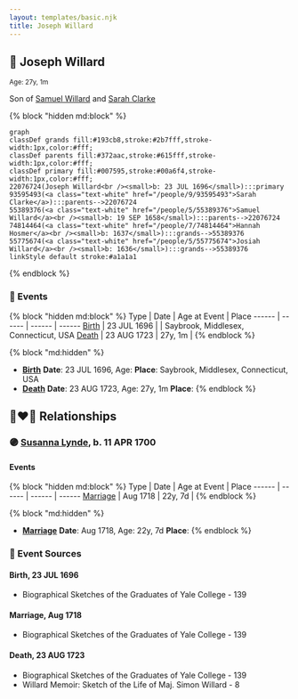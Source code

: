 ```yaml
---
layout: templates/basic.njk
title: Joseph Willard
---
```

## 🔵 Joseph Willard
<small>Age: 27y, 1m</small>

Son of [Samuel Willard](/people/5/55389376) and [Sarah Clarke](/people/9/93595493)

{% block "hidden md:block" %}
```mermaid
graph
classDef grands fill:#193cb8,stroke:#2b7fff,stroke-width:1px,color:#fff;
classDef parents fill:#372aac,stroke:#615fff,stroke-width:1px,color:#fff;
classDef primary fill:#007595,stroke:#00a6f4,stroke-width:1px,color:#fff;
22076724(Joseph Willard<br /><small>b: 23 JUL 1696</small>):::primary
93595493(<a class="text-white" href="/people/9/93595493">Sarah Clarke</a>):::parents-->22076724
55389376(<a class="text-white" href="/people/5/55389376">Samuel Willard</a><br /><small>b: 19 SEP 1658</small>):::parents-->22076724
74814464(<a class="text-white" href="/people/7/74814464">Hannah Hosmer</a><br /><small>b: 1637</small>):::grands-->55389376
55775674(<a class="text-white" href="/people/5/55775674">Josiah Willard</a><br /><small>b: 1636</small>):::grands-->55389376
linkStyle default stroke:#a1a1a1
```
{% endblock %}

### 📆 Events

{% block "hidden md:block" %}
Type | Date | Age at Event | Place
------ | ------ | ------ | ------
[Birth](#event-event-2) | 23 JUL 1696 |  | Saybrook, Middlesex, Connecticut, USA
[Death](#event-event-3) | 23 AUG 1723 | 27y, 1m |
{% endblock %}

{% block "md:hidden" %}
- **[Birth](#event-event-2)**
**Date**: 23 JUL 1696, Age:
**Place**: Saybrook, Middlesex, Connecticut, USA
- **[Death](#event-event-3)**
**Date**: 23 AUG 1723, Age: 27y, 1m
**Place**:
{% endblock %}

## 👩‍❤️‍👨 Relationships

### 🟣 [Susanna Lynde](/people/5/55939954), b. 11 APR 1700

#### Events

{% block "hidden md:block" %}
Type | Date | Age at Event | Place
------ | ------ | ------ | ------
[Marriage](#event-family-0-event-0) | Aug 1718 | 22y, 7d |
{% endblock %}

{% block "md:hidden" %}
- **[Marriage](#event-family-0-event-0)**
**Date**: Aug 1718, Age: 22y, 7d
**Place**:
{% endblock %}

### 📰 Event Sources

#### <a id="event-event-2"></a> Birth, 23 JUL 1696
* Biographical Sketches of the Graduates of Yale College  - 139

#### <a id="event-family-0-event-0"></a> Marriage, Aug 1718
* Biographical Sketches of the Graduates of Yale College  - 139
#### <a id="event-event-3"></a> Death, 23 AUG 1723
* Biographical Sketches of the Graduates of Yale College  - 139
* Willard Memoir: Sketch of the Life of Maj. Simon Willard  - 8
